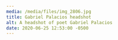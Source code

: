 ```yaml
---
media: /media/files/img_2806.jpg
title: Gabriel Palacios headshot
alt: A headshot of poet Gabriel Palacios
date: 2020-06-25 12:53:00 -0500
---
```

